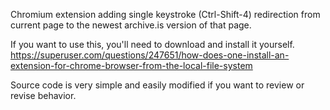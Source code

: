 Chromium extension adding single keystroke (Ctrl-Shift-4) redirection from current page to the newest archive.is version of that page.

If you want to use this, you'll need to download and install it yourself. https://superuser.com/questions/247651/how-does-one-install-an-extension-for-chrome-browser-from-the-local-file-system

Source code is very simple and easily modified if you want to review or revise behavior.
